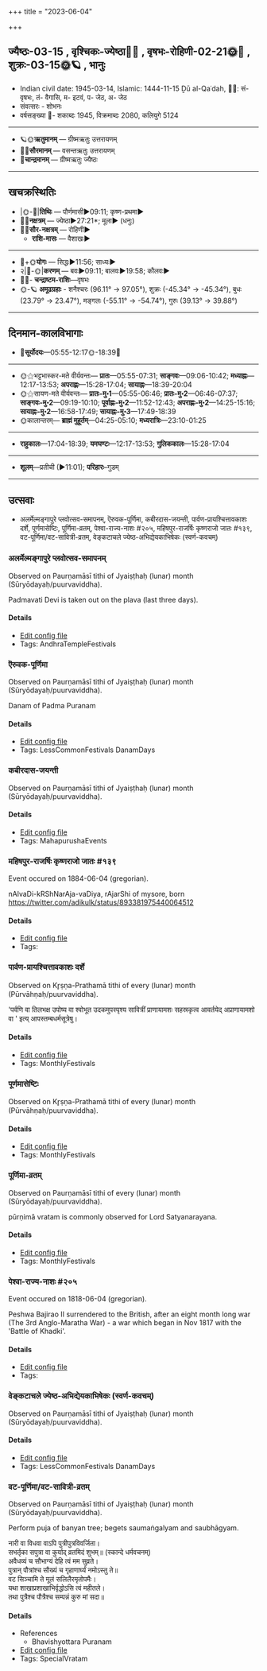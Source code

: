 +++
title = "2023-06-04"

+++
## ज्यैष्ठः-03-15  ,  वृश्चिकः-ज्येष्ठा🌛🌌  ,  वृषभः-रोहिणी-02-21🌞🌌  ,  शुक्रः-03-15🌞🪐  ,  भानुः
- Indian civil date: 1945-03-14, Islamic: 1444-11-15 Ḏū al-Qaʿdah, 🌌🌞: सं- वृषभः, तं- वैगासि, म- इटवं, प- जेठ, अ- जेठ
- संवत्सरः - शोभनः
- वर्षसङ्ख्या 🌛- शकाब्दः 1945, विक्रमाब्दः 2080, कलियुगे 5124
___________________
- 🪐🌞**ऋतुमानम्** — ग्रीष्मऋतुः उत्तरायणम्
- 🌌🌞**सौरमानम्** — वसन्तऋतुः उत्तरायणम्
- 🌛**चान्द्रमानम्** — ग्रीष्मऋतुः ज्यैष्ठः
___________________


## खचक्रस्थितिः
- |🌞-🌛|**तिथिः** — पौर्णमासी►09:11; कृष्ण-प्रथमा►  
- 🌌🌛**नक्षत्रम्** — ज्येष्ठा►27:21*; मूला► (धनुः)  
- 🌌🌞**सौर-नक्षत्रम्** — रोहिणी►  
  - **राशि-मासः** — वैशाखः► 
___________________
- 🌛+🌞**योगः** — सिद्धः►11:56; साध्यः►  
- २|🌛-🌞|**करणम्** — बवः►09:11; बालवः►19:58; कौलवः►  
- 🌌🌛- **चन्द्राष्टम-राशिः**—वृषभः  
- 🌞-🪐 **अमूढग्रहाः** - शनैश्चरः (96.11° → 97.05°), शुक्रः (-45.34° → -45.34°), बुधः (23.79° → 23.47°), मङ्गलः (-55.11° → -54.74°), गुरुः (39.13° → 39.88°)
___________________


## दिनमान-कालविभागाः
- 🌅**सूर्योदयः**—05:55-12:17🌞️-18:39🌇  
___________________
- 🌞⚝भट्टभास्कर-मते वीर्यवन्तः— **प्रातः**—05:55-07:31; **साङ्गवः**—09:06-10:42; **मध्याह्नः**—12:17-13:53; **अपराह्णः**—15:28-17:04; **सायाह्नः**—18:39-20:04  
- 🌞⚝सायण-मते वीर्यवन्तः— **प्रातः-मु॰1**—05:55-06:46; **प्रातः-मु॰2**—06:46-07:37; **साङ्गवः-मु॰2**—09:19-10:10; **पूर्वाह्णः-मु॰2**—11:52-12:43; **अपराह्णः-मु॰2**—14:25-15:16; **सायाह्नः-मु॰2**—16:58-17:49; **सायाह्नः-मु॰3**—17:49-18:39  
- 🌞कालान्तरम्— **ब्राह्मं मुहूर्तम्**—04:25-05:10; **मध्यरात्रिः**—23:10-01:25  
___________________
- **राहुकालः**—17:04-18:39; **यमघण्टः**—12:17-13:53; **गुलिककालः**—15:28-17:04  
___________________
- **शूलम्**—प्रतीची (►11:01); **परिहारः**–गुडम्  
___________________

## उत्सवाः
- अलर्मेल्मङ्गापुरे प्लवोत्सव-समापनम्, ऎरुवक-पूर्णिमा, कबीरदास-जयन्ती, पार्वण-प्रायश्चित्तावकाशः दर्शे, पूर्णमासेष्टिः, पूर्णिमा-व्रतम्, पेश्वा-राज्य-नाशः #२०५, महिषपुर-राजर्षिः कृष्णराजो जातः #१३९, वट-पूर्णिमा/वट-सावित्री-व्रतम्, वेङ्कटाचले ज्येष्ठ-अभिद्येयकाभिषेकः (स्वर्ण-कवचम्)
### अलर्मेल्मङ्गापुरे प्लवोत्सव-समापनम्

Observed on Paurṇamāsī tithi of Jyaiṣṭhaḥ (lunar) month (Sūryōdayaḥ/puurvaviddha). 

Padmavati Devi is taken out on the plava (last three days).

#### Details
- [Edit config file](https://github.com/jyotisham/adyatithi/blob/master/temples/Andhra/lunar_month/tithi/03/15/alarmElmaGgApurE_plavOtsava-samApanam.toml)
- Tags: AndhraTempleFestivals


### ऎरुवक-पूर्णिमा

Observed on Paurṇamāsī tithi of Jyaiṣṭhaḥ (lunar) month (Sūryōdayaḥ/puurvaviddha). 

Danam of Padma Puranam

#### Details
- [Edit config file](https://github.com/jyotisham/adyatithi/blob/master/general/lunar_month/tithi/03/15/eruvaka-pUrNimA.toml)
- Tags: LessCommonFestivals DanamDays


### कबीरदास-जयन्ती

Observed on Paurṇamāsī tithi of Jyaiṣṭhaḥ (lunar) month (Sūryōdayaḥ/puurvaviddha). 



#### Details
- [Edit config file](https://github.com/jyotisham/adyatithi/blob/master/mahApuruSha/sangIta-kRt/lunar_month/tithi/03/15/kabIradAsa~jayantI.toml)
- Tags: MahapurushaEvents


### महिषपुर-राजर्षिः कृष्णराजो जातः #१३९

Event occured on 1884-06-04 (gregorian). 

nAlvaDi-kRShNarAja-vaDiya, rAjarShi of mysore, born https://twitter.com/adikulk/status/893381975440064512

#### Details
- [Edit config file](https://github.com/jyotisham/adyatithi/blob/master/mahApuruSha/xatra-later/gregorian/day/06/04/mahiShapura-rAjarSiH_kRSNarAjo_jAtaH.toml)
- Tags: 


### पार्वण-प्रायश्चित्तावकाशः दर्शे

Observed on Kr̥ṣṇa-Prathamā tithi of every (lunar) month (Pūrvāhṇaḥ/puurvaviddha). 

'पर्वणि वा तिलभक्ष उपोष्य वा श्वोभूत उदकमुपस्पृश्य सावित्रीं प्राणायामशः सहस्रकृत्व आवर्तयेद् अप्राणायामशो वा ' इत्य् आपस्तम्बधर्मसूत्रेषु।

#### Details
- [Edit config file](https://github.com/jyotisham/adyatithi/blob/master/gRhya/Apastamba/lunar_month/tithi/00/16/pArvaNa-prAyashcittAvakAshaH_16.toml)
- Tags: MonthlyFestivals


### पूर्णमासेष्टिः



Observed on Kr̥ṣṇa-Prathamā tithi of every (lunar) month (Pūrvāhṇaḥ/puurvaviddha).

#### Details
- [Edit config file](https://github.com/jyotisham/adyatithi/blob/master/gRhya/general/description_only/pUrNamAseShTiH.toml)
- Tags: MonthlyFestivals


### पूर्णिमा-व्रतम्

Observed on Paurṇamāsī tithi of every (lunar) month (Sūryōdayaḥ/puurvaviddha). 

pūrṇimā vratam is commonly observed for Lord Satyanarayana.

#### Details
- [Edit config file](https://github.com/jyotisham/adyatithi/blob/master/devatA/vaiShNava/lunar_month/tithi/00/15/pUrNimA~vratam.toml)
- Tags: MonthlyFestivals


### पेश्वा-राज्य-नाशः #२०५

Event occured on 1818-06-04 (gregorian). 

Peshwa Bajirao II surrendered to the British, after an eight month long war (The 3rd Anglo-Maratha War) - a war which began in Nov 1817 with the 'Battle of Khadki'.

#### Details
- [Edit config file](https://github.com/jyotisham/adyatithi/blob/master/mahApuruSha/xatra-later/gregorian/day/06/04/peshvA-rAjya-nAshaH.toml)
- Tags: 


### वेङ्कटाचले ज्येष्ठ-अभिद्येयकाभिषेकः (स्वर्ण-कवचम्)

Observed on Paurṇamāsī tithi of Jyaiṣṭhaḥ (lunar) month (Sūryōdayaḥ/puurvaviddha). 



#### Details
- [Edit config file](https://github.com/jyotisham/adyatithi/blob/master/temples/venkaTAchala/lunar_month/tithi/03/15/vEGkaTAcalE_jyESTha-abhidyEyakAbhiSEkaH_%28svarNa-kavacam%29.toml)
- Tags: LessCommonFestivals DanamDays


### वट-पूर्णिमा/वट-सावित्री-व्रतम्

Observed on Paurṇamāsī tithi of Jyaiṣṭhaḥ (lunar) month (Sūryōdayaḥ/puurvaviddha). 

Perform puja of banyan tree; begets saumaṅgalyam and saubhāgyam.

नारी वा विधवा वाऽपि पुत्रीपुत्रविवर्जिता।  
सभर्तृका सपुत्रा वा कुर्याद् व्रतमिदं शुभम्॥ (स्कान्दे धर्मवचनम्)  
अवैधव्यं च सौभाग्यं देहि त्वं मम सुव्रते।  
पुत्रान् पौत्रांश्च सौख्यं च गृहाणार्घ्यं नमोऽस्तु ते॥  
वट सिञ्चामि ते मूलं सलिलैरमृतोपमैः।  
यथा शाखाप्रशाखाभिर्वृद्धोऽसि त्वं महीतले।  
तथा पुत्रैश्च पौत्रैश्च सम्पन्नं कुरु मां सदा॥



#### Details
- References
  - Bhavishyottara Puranam
- [Edit config file](https://github.com/jyotisham/adyatithi/blob/master/devatA/misc-flora/lunar_month/tithi/03/15/vaTa-pUrNimA_or_vaTa-sAvitrI-vratam.toml)
- Tags: SpecialVratam


